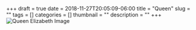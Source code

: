 +++ 
draft = true
date = 2018-11-27T20:05:09-06:00
title = "Queen"
slug = "" 
tags = []
categories = []
thumbnail = ""
description = ""
+++
![Queen Elizabeth Image](posts/queen.jpg)